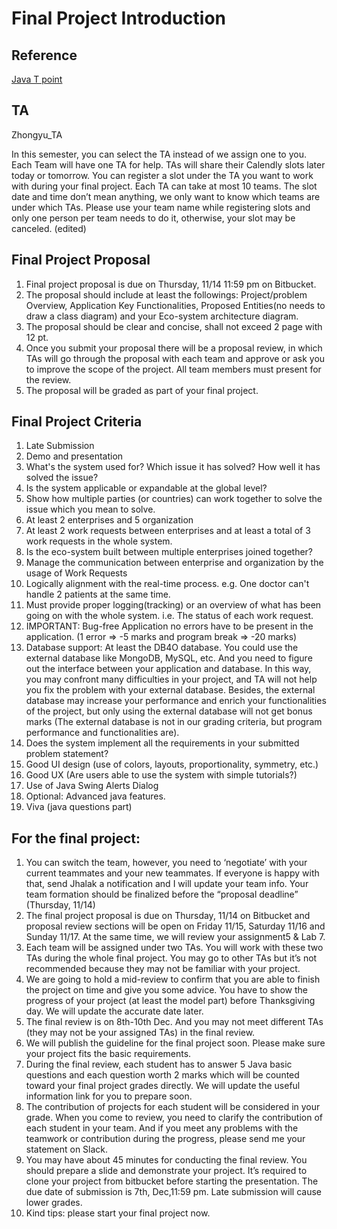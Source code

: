 # Final Project Introduction

## Reference

[Java T point](https://www.javatpoint.com/corejava-interview-questions)

## TA 

Zhongyu_TA

In this semester, you can select the TA instead of we assign one to you.
Each Team will have one TA for help. TAs will share their Calendly slots later today or tomorrow. You can register a slot under the TA you want to work with during your final project.
Each TA can take at most 10 teams. The slot date and time don’t mean anything, we only want to know which teams are under which TAs. Please use your team name while registering slots and only one person per team needs to do it, otherwise, your slot may be canceled. (edited) 

## Final Project Proposal
1. Final project proposal is due on Thursday, 11/14 11:59 pm on Bitbucket.
2. The proposal should include at least the followings:
Project/problem Overview, Application Key Functionalities,
Proposed Entities(no needs to draw a class diagram) 
and your Eco-system architecture diagram.
3. The proposal should be clear and concise, shall not exceed 
2 page with 12 pt.
4. Once you submit your proposal there will be a proposal 
review, in which TAs will go through the proposal with each 
team and approve or ask you to improve the scope of the project.
All team members must present for the review.
5. The proposal will be graded as part of your final project.

## Final Project Criteria
1. Late Submission
2. Demo and presentation
3. What's the system used for? Which issue it has solved? How well it has solved the issue? 
4. Is the system applicable or expandable at the global level? 
5. Show how multiple parties (or countries) can work together to solve the issue which you mean to solve.
6. At least 2 enterprises and 5 organization
7. At least 2 work requests between enterprises and at least a total of 3 work requests in the whole system.
8. Is the eco-system built between multiple enterprises joined together?
9. Manage the communication between enterprise and organization by the usage of Work Requests 
10. Logically alignment with the real-time process. 
e.g. One doctor can't handle 2 patients at the same time.
11. Must provide proper logging(tracking) or an overview of what has been going on with the whole system.
i.e. The status of each work request.
12. IMPORTANT: Bug-free Application no errors have to be present in the application. (1 error => -5 marks and program break => -20 marks)
13. Database support: At least the DB4O database. You could use the external database like MongoDB, MySQL, etc. And you need to figure out the interface between your application and database. In this way, you may confront many difficulties in your project, and TA will not help you fix the problem with your external database. Besides, the external database may increase your performance and enrich your functionalities of the project, but only using the external database will not get bonus marks (The external database is not in our grading criteria, but program performance and functionalities are).
14. Does the system implement all the requirements in your submitted problem statement?
15. Good UI design (use of colors, layouts, proportionality, symmetry, etc.)
16. Good UX (Are users able to use the system with simple tutorials?)
17. Use of Java Swing Alerts Dialog
18. Optional: Advanced java features.
19. Viva (java questions part)


## For the final project:
1. You can switch the team, however, you need to ‘negotiate’ with your current teammates and your new teammates. If everyone is happy with that, send Jhalak a notification and I will update your team info. Your team formation should be finalized before the “proposal deadline” (Thursday, 11/14)
2. The final project proposal is due on Thursday, 11/14 on Bitbucket and proposal review sections will be open on Friday 11/15, Saturday 11/16 and Sunday 11/17. At the same time, we will review your assignment5 & Lab 7.
3. Each team will be assigned under two TAs. You will work with these two TAs during the whole final project. You may go to other TAs but it’s not recommended because they may not be familiar with your project.
4. We are going to hold a mid-review to confirm that you are able to finish the project on time and give you some advice. You have to show the progress of your project (at least the model part) before Thanksgiving day. We will update the accurate date later.
5. The final review is on 8th-10th Dec. And you may not meet different TAs (they may not be your assigned TAs) in the final review.
6. We will publish the guideline for the final project soon. Please make sure your project fits the basic requirements.
7. During the final review, each student has to answer 5 Java basic questions and each question worth 2 marks which will be counted toward your final project grades directly. We will update the useful information link for you to prepare soon.
8. The contribution of projects for each student will be considered in your grade. When you come to review, you need to clarify the contribution of each student in your team. And if you meet any problems with the teamwork or contribution during the progress, please send me your statement on Slack.
9. You may have about 45 minutes for conducting the final review. You should prepare a slide and demonstrate your project. It’s required to clone your project from bitbucket before starting the presentation. The due date of submission is 7th, Dec,11:59 pm. Late submission will cause lower grades.
10. Kind tips: please start your final project now.